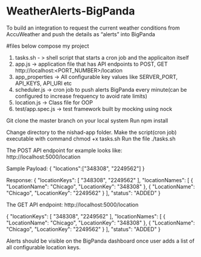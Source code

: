 # WeatherAlerts-BigPanda
To build an integration to request the current weather conditions from AccuWeather and push the details as “alerts” into BigPanda

#files below compose my project
1) tasks.sh - > shell script that starts a cron job and the applicaiton itself
2) app.js -> application file that has API endpoints to POST, GET  http://localhost:<PORT_NUMBER>/location
3) app_properties -> All configurable key values like SERVER_PORT, API_KEYS, API_URI etc
4) scheduler.js -> cron job to push alerts BigPanda every minute(can be configured to increase frequency to avoid rate limits)
5) location.js -> Class file for OOP
6) test/app.spec.js -> test framework built by mocking using nock


Git clone the master branch on your local system
Run npm install 

Change directory to the nishad-app folder.
Make the script(cron job) executable with command chmod +x tasks.sh
Run the file ./tasks.sh

The POST API endpoint for example looks like: 
http://localhost:5000/location

Sample Payload:
{
	"locations":["348308", "2249562"]
}

Response:
{
    "locationKeys": [
        "348308",
        "2249562"
    ],
    "locationNames": [
        {
            "LocationName": "Chicago",
            "LocationKey": "348308"
        },
        {
            "LocationName": "Chicago",
            "LocationKey": "2249562"
        }
    ],
    "status": "ADDED"
}

The GET API endpoint:
http://localhost:5000/location

{
    "locationKeys": [
        "348308",
        "2249562"
    ],
    "locationNames": [
        {
            "LocationName": "Chicago",
            "LocationKey": "348308"
        },
        {
            "LocationName": "Chicago",
            "LocationKey": "2249562"
        }
    ],
    "status": "ADDED"
}

Alerts should be visible on the BigPanda dashboard once user adds a list of all configurable location keys. 
